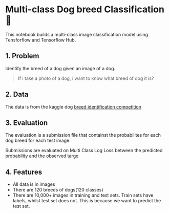 # Multi-class Dog breed Classification 🐶
This notebook builds a multi-class image classification model using Tensforflow and Tensorflow Hub. 

## 1. Problem 
Identify the breed of a dog given an image of a dog.

> If i take a photo of a dog, i want to know what breed of dog it is?
## 2. Data
The data is from the kaggle dog [breed identification competition](https://www.kaggle.com/c/dog-breed-identification/data)
## 3. Evaluation 
The evaluation is a submission file that containst the probabilites for each dog breed for each test image.

Submissions are evaluated on Multi Class Log Loss between the predicted probability and the observed targe
## 4. Features 
- All data is in images 
- There are 120 breeds of dogs(120 classes)
- There are 10,000+ images in training and test sets. Train sets have labels, whilst test set does not. This is because we want to predict the test set. 
